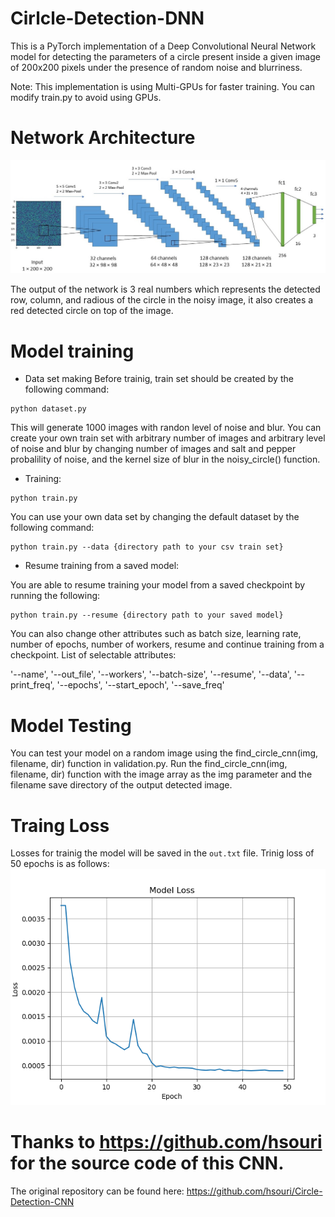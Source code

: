 # Cirlcle-Detection-DNN
This is a PyTorch implementation of a Deep Convolutional Neural Network model for detecting the parameters of a circle present inside a given image of 200x200 pixels under the presence of random noise and blurriness. 

Note: This implementation is using Multi-GPUs for faster training. You can modify train.py to avoid using GPUs.


# Network Architecture

![Repo List](screenshot/Network.jpg)

The output of the network is 3 real numbers which represents the detected row, column, and radious of the circle in the noisy image, it also creates a red detected circle on top of the image. 


# Model training
- Data set making
Before trainig, train set should be created by the following command:

```shell
python dataset.py
```
This will generate 1000 images with randon level of noise and blur. You can create your own train set with arbitrary number of images and arbitrary level of noise and blur by changing number of images and salt and pepper probalility of noise, and the kernel size of blur in the noisy_circle() function.

- Training:

```shell
python train.py
```
You can use your own data set by changing the default dataset by the following command:

```shell
python train.py --data {directory path to your csv train set}
```

- Resume training from a saved model:

You are able to resume training your model from a saved checkpoint by running the following:

```shell
python train.py --resume {directory path to your saved model}
```

You can also change other attributes such as batch size, learning rate, number of epochs, number of workers, resume
and continue training from a checkpoint. List of selectable attributes:

'--name', '--out_file', '--workers', '--batch-size', '--resume', '--data', '--print_freq', '--epochs', '--start_epoch', '--save_freq'

# Model Testing

You can test your model on a random image using the find_circle_cnn(img, filename, dir) function in validation.py. Run the find_circle_cnn(img, filename, dir) function with the image array as the img parameter and the filename save directory of the output detected image.


# Traing Loss
Losses for trainig the model will be saved in the `out.txt` file. Trinig loss of 50 epochs is as follows:
![Training Loss](screenshot/loss.png)


# Thanks to https://github.com/hsouri for the source code of this CNN.

The original repository can be found here: https://github.com/hsouri/Circle-Detection-CNN



